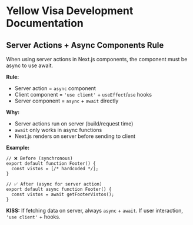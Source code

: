 # Yellow Visa Development Documentation

## Server Actions + Async Components Rule

When using server actions in Next.js components, the component must be async to use await.

**Rule:**
- Server action = `async` component
- Client component = `'use client'` + `useEffect`/`use` hooks  
- Server component = `async` + `await` directly

**Why:**
- Server actions run on server (build/request time)
- `await` only works in async functions
- Next.js renders on server before sending to client

**Example:**
```tsx
// ❌ Before (synchronous)
export default function Footer() {
  const vistos = [/* hardcoded */];
}

// ✅ After (async for server action)
export default async function Footer() {
  const vistos = await getFooterVistos();
}
```

**KISS:** If fetching data on server, always `async` + `await`. If user interaction, `'use client'` + hooks.